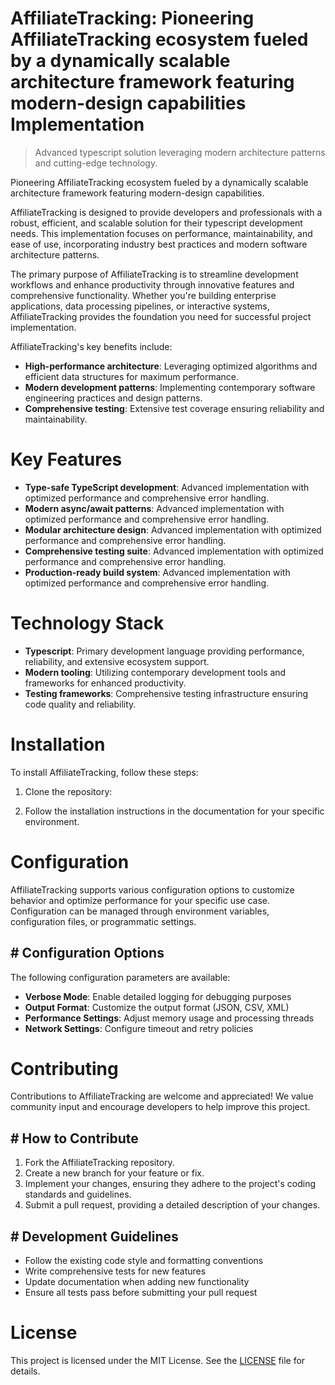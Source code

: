 <!-- fallback_AffiliateTracking_20250824081623_43263 -->

# AffiliateTracking: Pioneering AffiliateTracking ecosystem fueled by a dynamically scalable architecture framework featuring modern-design capabilities Implementation
> Advanced typescript solution leveraging modern architecture patterns and cutting-edge technology.

Pioneering AffiliateTracking ecosystem fueled by a dynamically scalable architecture framework featuring modern-design capabilities.

AffiliateTracking is designed to provide developers and professionals with a robust, efficient, and scalable solution for their typescript development needs. This implementation focuses on performance, maintainability, and ease of use, incorporating industry best practices and modern software architecture patterns.

The primary purpose of AffiliateTracking is to streamline development workflows and enhance productivity through innovative features and comprehensive functionality. Whether you're building enterprise applications, data processing pipelines, or interactive systems, AffiliateTracking provides the foundation you need for successful project implementation.

AffiliateTracking's key benefits include:

* **High-performance architecture**: Leveraging optimized algorithms and efficient data structures for maximum performance.
* **Modern development patterns**: Implementing contemporary software engineering practices and design patterns.
* **Comprehensive testing**: Extensive test coverage ensuring reliability and maintainability.

# Key Features

* **Type-safe TypeScript development**: Advanced implementation with optimized performance and comprehensive error handling.
* **Modern async/await patterns**: Advanced implementation with optimized performance and comprehensive error handling.
* **Modular architecture design**: Advanced implementation with optimized performance and comprehensive error handling.
* **Comprehensive testing suite**: Advanced implementation with optimized performance and comprehensive error handling.
* **Production-ready build system**: Advanced implementation with optimized performance and comprehensive error handling.

# Technology Stack

* **Typescript**: Primary development language providing performance, reliability, and extensive ecosystem support.
* **Modern tooling**: Utilizing contemporary development tools and frameworks for enhanced productivity.
* **Testing frameworks**: Comprehensive testing infrastructure ensuring code quality and reliability.

# Installation

To install AffiliateTracking, follow these steps:

1. Clone the repository:


2. Follow the installation instructions in the documentation for your specific environment.

# Configuration

AffiliateTracking supports various configuration options to customize behavior and optimize performance for your specific use case. Configuration can be managed through environment variables, configuration files, or programmatic settings.

## # Configuration Options

The following configuration parameters are available:

* **Verbose Mode**: Enable detailed logging for debugging purposes
* **Output Format**: Customize the output format (JSON, CSV, XML)
* **Performance Settings**: Adjust memory usage and processing threads
* **Network Settings**: Configure timeout and retry policies

# Contributing

Contributions to AffiliateTracking are welcome and appreciated! We value community input and encourage developers to help improve this project.

## # How to Contribute

1. Fork the AffiliateTracking repository.
2. Create a new branch for your feature or fix.
3. Implement your changes, ensuring they adhere to the project's coding standards and guidelines.
4. Submit a pull request, providing a detailed description of your changes.

## # Development Guidelines

* Follow the existing code style and formatting conventions
* Write comprehensive tests for new features
* Update documentation when adding new functionality
* Ensure all tests pass before submitting your pull request

# License

This project is licensed under the MIT License. See the [LICENSE](https://github.com/Jennifercruz23/AffiliateTracking/blob/main/LICENSE) file for details.
